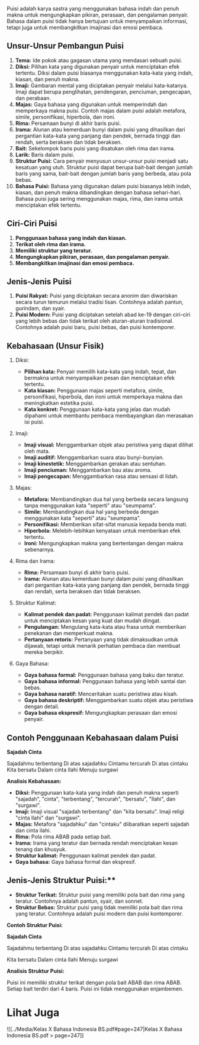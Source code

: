 Puisi adalah karya sastra yang menggunakan bahasa indah dan penuh makna untuk mengungkapkan pikiran, perasaan, dan pengalaman penyair. Bahasa dalam puisi tidak hanya bertujuan untuk menyampaikan informasi, tetapi juga untuk membangkitkan imajinasi dan emosi pembaca.

## Unsur-Unsur Pembangun Puisi
1. **Tema:** Ide pokok atau gagasan utama yang mendasari sebuah puisi.
2. **Diksi:** Pilihan kata yang digunakan penyair untuk menciptakan efek tertentu. Diksi dalam puisi biasanya menggunakan kata-kata yang indah, kiasan, dan penuh makna.
3. **Imaji:** Gambaran mental yang diciptakan penyair melalui kata-katanya. Imaji dapat berupa penglihatan, pendengaran, penciuman, pengecapan, dan perabaan.
4. **Majas:** Gaya bahasa yang digunakan untuk memperindah dan memperkaya makna puisi. Contoh majas dalam puisi adalah metafora, simile, personifikasi, hiperbola, dan ironi.
5. **Rima:** Persamaan bunyi di akhir baris puisi.
6. **Irama:** Alunan atau kemerduan bunyi dalam puisi yang dihasilkan dari pergantian kata-kata yang panjang dan pendek, bernada tinggi dan rendah, serta beraksen dan tidak beraksen.
7. **Bait:** Sekelompok baris puisi yang disatukan oleh rima dan irama.
8. **Larik:** Baris dalam puisi.
9. **Struktur Puisi:** Cara penyair menyusun unsur-unsur puisi menjadi satu kesatuan yang utuh. Struktur puisi dapat berupa bait-bait dengan jumlah baris yang sama, bait-bait dengan jumlah baris yang berbeda, atau pola bebas.
10. **Bahasa Puisi:** Bahasa yang digunakan dalam puisi biasanya lebih indah, kiasan, dan penuh makna dibandingkan dengan bahasa sehari-hari. Bahasa puisi juga sering menggunakan majas, rima, dan irama untuk menciptakan efek tertentu.

## Ciri-Ciri Puisi

1. **Penggunaan bahasa yang indah dan kiasan.**
2. **Terikat oleh rima dan irama.**
3. **Memiliki struktur yang teratur.**
4. **Mengungkapkan pikiran, perasaan, dan pengalaman penyair.**
5. **Membangkitkan imajinasi dan emosi pembaca.**

## Jenis-Jenis Puisi

1. **Puisi Rakyat:** Puisi yang diciptakan secara anonim dan diwariskan secara turun temurun melalui tradisi lisan. Contohnya adalah pantun, gurindam, dan syair.
2. **Puisi Modern:** Puisi yang diciptakan setelah abad ke-19 dengan ciri-ciri yang lebih bebas dan tidak terikat oleh aturan-aturan tradisional. Contohnya adalah puisi baru, puisi bebas, dan puisi kontemporer.

## Kebahasaan (Unsur Fisik)
1. Diksi:
	- **Pilihan kata:** Penyair memilih kata-kata yang indah, tepat, dan bermakna untuk menyampaikan pesan dan menciptakan efek tertentu.
	- **Kata kiasan:** Penggunaan majas seperti metafora, simile, personifikasi, hiperbola, dan ironi untuk memperkaya makna dan meningkatkan estetika puisi.
	- **Kata konkret:** Penggunaan kata-kata yang jelas dan mudah dipahami untuk membantu pembaca membayangkan dan merasakan isi puisi.

2. Imaji:
	- **Imaji visual:** Menggambarkan objek atau peristiwa yang dapat dilihat oleh mata.
	- **Imaji auditif:** Menggambarkan suara atau bunyi-bunyian.
	- **Imaji kinestetik:** Menggambarkan gerakan atau sentuhan.
	- **Imaji penciuman:** Menggambarkan bau atau aroma.
	- **Imaji pengecapan:** Menggambarkan rasa atau sensasi di lidah.

3. Majas:
	- **Metafora:** Membandingkan dua hal yang berbeda secara langsung tanpa menggunakan kata "seperti" atau "seumpama".
	- **Simile:** Membandingkan dua hal yang berbeda dengan menggunakan kata "seperti" atau "seumpama".
	- **Personifikasi:** Memberikan sifat-sifat manusia kepada benda mati.
	- **Hiperbola:** Melebih-lebihkan kenyataan untuk memberikan efek tertentu.
	- **Ironi:** Mengungkapkan makna yang bertentangan dengan makna sebenarnya.
4. Rima dan Irama:
	- **Rima:** Persamaan bunyi di akhir baris puisi.
	- **Irama:** Alunan atau kemerduan bunyi dalam puisi yang dihasilkan dari pergantian kata-kata yang panjang dan pendek, bernada tinggi dan rendah, serta beraksen dan tidak beraksen.
5. Struktur Kalimat:
	- **Kalimat pendek dan padat:** Penggunaan kalimat pendek dan padat untuk menciptakan kesan yang kuat dan mudah diingat.
	- **Pengulangan:** Mengulang kata-kata atau frasa untuk memberikan penekanan dan memperkuat makna.
	- **Pertanyaan retoris:** Pertanyaan yang tidak dimaksudkan untuk dijawab, tetapi untuk menarik perhatian pembaca dan membuat mereka berpikir.
6. Gaya Bahasa:
	- **Gaya bahasa formal:** Penggunaan bahasa yang baku dan teratur.
	- **Gaya bahasa informal:** Penggunaan bahasa yang lebih santai dan bebas.
	- **Gaya bahasa naratif:** Menceritakan suatu peristiwa atau kisah.
	- **Gaya bahasa deskriptif:** Menggambarkan suatu objek atau peristiwa dengan detail.
	- **Gaya bahasa ekspresif:** Mengungkapkan perasaan dan emosi penyair.

## Contoh Penggunaan Kebahasaan dalam Puisi

**Sajadah Cinta**

Sajadahmu terbentang Di atas sajadahku Cintamu tercurah Di atas cintaku
Kita bersatu Dalam cinta Ilahi Menuju surgawi

**Analisis Kebahasaan:**

- **Diksi:** Penggunaan kata-kata yang indah dan penuh makna seperti "sajadah", "cinta", "terbentang", "tercurah", "bersatu", "Ilahi", dan "surgawi".
- **Imaji:** Imaji visual "sajadah terbentang" dan "kita bersatu". Imaji religi "cinta Ilahi" dan "surgawi".
- **Majas:** Metafora "sajadahku" dan "cintaku" diibaratkan seperti sajadah dan cinta ilahi.
- **Rima:** Pola rima ABAB pada setiap bait.
- **Irama:** Irama yang teratur dan bernada rendah menciptakan kesan tenang dan khusyuk.
- **Struktur kalimat:** Penggunaan kalimat pendek dan padat.
- **Gaya bahasa:** Gaya bahasa formal dan ekspresif.

## Jenis-Jenis Struktur Puisi:**

- **Struktur Terikat:** Struktur puisi yang memiliki pola bait dan rima yang teratur. Contohnya adalah pantun, syair, dan sonnet.
- **Struktur Bebas:** Struktur puisi yang tidak memiliki pola bait dan rima yang teratur. Contohnya adalah puisi modern dan puisi kontemporer.

**Contoh Struktur Puisi:**

**Sajadah Cinta**

Sajadahmu terbentang
Di atas sajadahku
Cintamu tercurah
Di atas cintaku

Kita bersatu
Dalam cinta Ilahi 
Menuju surgawi

**Analisis Struktur Puisi:**

Puisi ini memiliki struktur terikat dengan pola bait ABAB dan rima ABAB. Setiap bait terdiri dari 4 baris. Puisi ini tidak menggunakan enjambemen.

# Lihat Juga
![[../Media/Kelas X Bahasa Indonesia BS.pdf#page=247|Kelas X Bahasa Indonesia BS.pdf > page=247]]